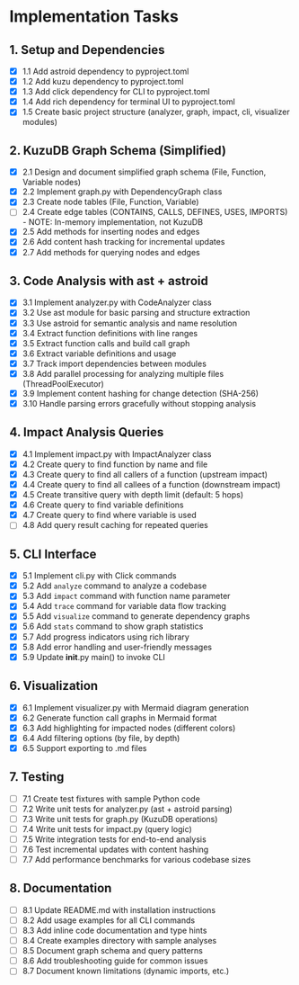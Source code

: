 # Implementation Tasks

## 1. Setup and Dependencies
- [x] 1.1 Add astroid dependency to pyproject.toml
- [x] 1.2 Add kuzu dependency to pyproject.toml
- [x] 1.3 Add click dependency for CLI to pyproject.toml
- [x] 1.4 Add rich dependency for terminal UI to pyproject.toml
- [x] 1.5 Create basic project structure (analyzer, graph, impact, cli, visualizer modules)

## 2. KuzuDB Graph Schema (Simplified)
- [x] 2.1 Design and document simplified graph schema (File, Function, Variable nodes)
- [x] 2.2 Implement graph.py with DependencyGraph class
- [x] 2.3 Create node tables (File, Function, Variable)
- [ ] 2.4 Create edge tables (CONTAINS, CALLS, DEFINES, USES, IMPORTS) - NOTE: In-memory implementation, not KuzuDB
- [x] 2.5 Add methods for inserting nodes and edges
- [x] 2.6 Add content hash tracking for incremental updates
- [x] 2.7 Add methods for querying nodes and edges

## 3. Code Analysis with ast + astroid
- [x] 3.1 Implement analyzer.py with CodeAnalyzer class
- [x] 3.2 Use ast module for basic parsing and structure extraction
- [x] 3.3 Use astroid for semantic analysis and name resolution
- [x] 3.4 Extract function definitions with line ranges
- [x] 3.5 Extract function calls and build call graph
- [x] 3.6 Extract variable definitions and usage
- [x] 3.7 Track import dependencies between modules
- [x] 3.8 Add parallel processing for analyzing multiple files (ThreadPoolExecutor)
- [x] 3.9 Implement content hashing for change detection (SHA-256)
- [x] 3.10 Handle parsing errors gracefully without stopping analysis

## 4. Impact Analysis Queries
- [x] 4.1 Implement impact.py with ImpactAnalyzer class
- [x] 4.2 Create query to find function by name and file
- [x] 4.3 Create query to find all callers of a function (upstream impact)
- [x] 4.4 Create query to find all callees of a function (downstream impact)
- [x] 4.5 Create transitive query with depth limit (default: 5 hops)
- [x] 4.6 Create query to find variable definitions
- [x] 4.7 Create query to find where variable is used
- [ ] 4.8 Add query result caching for repeated queries

## 5. CLI Interface
- [x] 5.1 Implement cli.py with Click commands
- [x] 5.2 Add `analyze` command to analyze a codebase
- [x] 5.3 Add `impact` command with function name parameter
- [x] 5.4 Add `trace` command for variable data flow tracking
- [x] 5.5 Add `visualize` command to generate dependency graphs
- [x] 5.6 Add `stats` command to show graph statistics
- [x] 5.7 Add progress indicators using rich library
- [x] 5.8 Add error handling and user-friendly messages
- [x] 5.9 Update __init__.py main() to invoke CLI

## 6. Visualization
- [x] 6.1 Implement visualizer.py with Mermaid diagram generation
- [x] 6.2 Generate function call graphs in Mermaid format
- [x] 6.3 Add highlighting for impacted nodes (different colors)
- [x] 6.4 Add filtering options (by file, by depth)
- [x] 6.5 Support exporting to .md files

## 7. Testing
- [ ] 7.1 Create test fixtures with sample Python code
- [ ] 7.2 Write unit tests for analyzer.py (ast + astroid parsing)
- [ ] 7.3 Write unit tests for graph.py (KuzuDB operations)
- [ ] 7.4 Write unit tests for impact.py (query logic)
- [ ] 7.5 Write integration tests for end-to-end analysis
- [ ] 7.6 Test incremental updates with content hashing
- [ ] 7.7 Add performance benchmarks for various codebase sizes

## 8. Documentation
- [ ] 8.1 Update README.md with installation instructions
- [ ] 8.2 Add usage examples for all CLI commands
- [ ] 8.3 Add inline code documentation and type hints
- [ ] 8.4 Create examples directory with sample analyses
- [ ] 8.5 Document graph schema and query patterns
- [ ] 8.6 Add troubleshooting guide for common issues
- [ ] 8.7 Document known limitations (dynamic imports, etc.)

